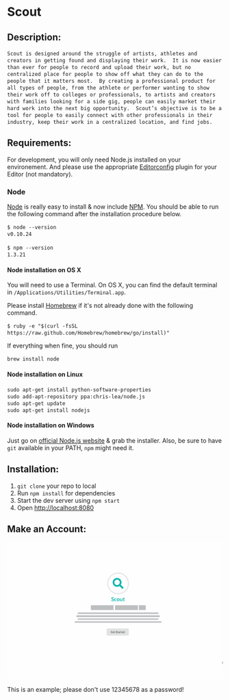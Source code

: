 # Scout

## Description:

    Scout is designed around the struggle of artists, athletes and creators in getting found and displaying their work.  It is now easier than ever for people to record and upload their work, but no centralized place for people to show off what they can do to the people that it matters most.  By creating a professional product for all types of people, from the athlete or performer wanting to show their work off to colleges or professionals, to artists and creators with families looking for a side gig, people can easily market their hard work into the next big opportunity.  Scout’s objective is to be a tool for people to easily connect with other professionals in their industry, keep their work in a centralized location, and find jobs.

## Requirements:

For development, you will only need Node.js installed on your environement.
And please use the appropriate [Editorconfig](http://editorconfig.org/) plugin for your Editor (not mandatory).

### Node

[Node](http://nodejs.org/) is really easy to install & now include [NPM](https://npmjs.org/).
You should be able to run the following command after the installation procedure
below.

    $ node --version
    v0.10.24

    $ npm --version
    1.3.21

#### Node installation on OS X

You will need to use a Terminal. On OS X, you can find the default terminal in
`/Applications/Utilities/Terminal.app`.

Please install [Homebrew](http://brew.sh/) if it's not already done with the following command.

    $ ruby -e "$(curl -fsSL https://raw.github.com/Homebrew/homebrew/go/install)"

If everything when fine, you should run

    brew install node

#### Node installation on Linux

    sudo apt-get install python-software-properties
    sudo add-apt-repository ppa:chris-lea/node.js
    sudo apt-get update
    sudo apt-get install nodejs

#### Node installation on Windows

Just go on [official Node.js website](http://nodejs.org/) & grab the installer.
Also, be sure to have `git` available in your PATH, `npm` might need it.

## Installation:

1. `git clone` your repo to local
2. Run `npm install` for dependencies
3. Start the dev server using `npm start`
4. Open [http://localhost:8080](http://localhost:8080)


## Make an Account:

![](getStarted.gif)

This is an example; please don't use 12345678 as a password! 